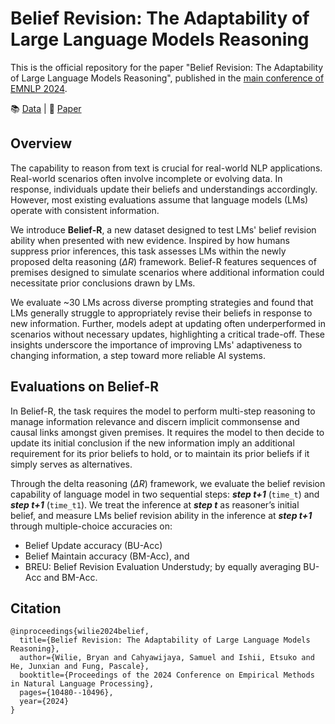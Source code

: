 # Belief Revision: The Adaptability of Large Language Models Reasoning

This is the official repository for the paper "Belief Revision: The Adaptability of Large Language Models Reasoning", published in the [main conference of EMNLP 2024](https://2024.emnlp.org/).

<div align="left">
  📚 <a href="https://huggingface.co/datasets/CAiRE/belief_r">Data</a> |
  📃 <a href="https://aclanthology.org/2024.emnlp-main.586/">Paper</a>
</div>


## Overview
The capability to reason from text is crucial for real-world NLP applications. Real-world scenarios often involve incomplete or evolving data. In response, individuals update their beliefs and understandings accordingly. However, most existing evaluations assume that language models (LMs) operate with consistent information. 

We introduce <b>Belief-R</b>, a new dataset designed to test LMs' belief revision ability when presented with new evidence. Inspired by how humans suppress prior inferences, this task assesses LMs within the newly proposed delta reasoning ($\Delta R$) framework. Belief-R features sequences of premises designed to simulate scenarios where additional information could necessitate prior conclusions drawn by LMs. 

We evaluate ~30 LMs across diverse prompting strategies and found that LMs generally struggle to appropriately revise their beliefs in response to new information. Further, models adept at updating often underperformed in scenarios without necessary updates, highlighting a critical trade-off. These insights underscore the importance of improving LMs' adaptiveness to changing information, a step toward more reliable AI systems.


## Evaluations on Belief-R

In Belief-R, the task requires the model to perform multi-step reasoning to manage information relevance and discern implicit commonsense and causal links amongst given premises. It requires the model to then decide to update its initial conclusion if the new information imply an additional requirement for its prior beliefs to hold, or to maintain its prior beliefs if it simply serves as alternatives.

Through the delta reasoning ($\Delta R$) framework, we evaluate the belief revision capability of language model in two sequential steps: <i><b>step t+1</b></i> (`time_t`) and <i><b>step t+1</b></i> (`time_t1`). We treat the inference at <i><b>step t</b></i> as reasoner’s initial belief, and measure LMs belief revision ability in the inference at <i><b>step t+1</b></i> through multiple-choice accuracies on:
- Belief Update accuracy (BU-Acc)
- Belief Maintain accuracy (BM-Acc), and
- BREU: Belief Revision Evaluation Understudy; by equally averaging BU-Acc and BM-Acc.


## Citation
```
@inproceedings{wilie2024belief,
  title={Belief Revision: The Adaptability of Large Language Models Reasoning},
  author={Wilie, Bryan and Cahyawijaya, Samuel and Ishii, Etsuko and He, Junxian and Fung, Pascale},
  booktitle={Proceedings of the 2024 Conference on Empirical Methods in Natural Language Processing},
  pages={10480--10496},
  year={2024}
}
```